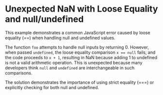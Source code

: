 # Unexpected NaN with Loose Equality and null/undefined

This example demonstrates a common JavaScript error caused by loose equality (==) when handling null and undefined values.

The function `foo` attempts to handle null inputs by returning 0. However, when passed `undefined`, the loose equality comparison `x == null` fails, and the code proceeds to `x + 1`, resulting in NaN because adding 1 to undefined is not a valid arithmetic operation. This is unexpected because many developers think `null` and `undefined` are interchangeable in such comparisons.

The solution demonstrates the importance of using strict equality (===) or explicitly checking for both null and undefined.
